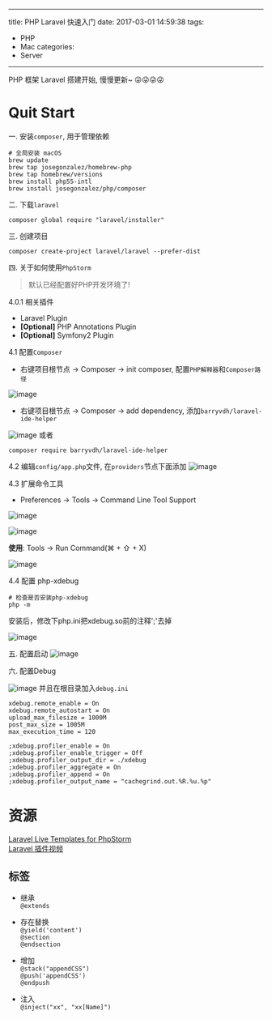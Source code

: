 ------
title: PHP Laravel 快速入门
date: 2017-03-01 14:59:38
tags:
  - PHP
  - Mac
categories:
  - Server
------
PHP 框架 Laravel 搭建开始, 慢慢更新~ 😜😜😜😜
<!--more-->
# Quit Start

一. 安装`composer`, 用于管理依赖

```shell
# 全局安装 macOS
brew update
brew tap josegonzalez/homebrew-php
brew tap homebrew/versions
brew install php55-intl
brew install josegonzalez/php/composer
```

二. 下载`laravel`

```shell
composer global require "laravel/installer"
```

三. 创建项目

```shell
composer create-project laravel/laravel --prefer-dist
```

四. 关于如何使用`PhpStorm`  
> 默认已经配置好PHP开发环境了!

4.0.1 相关插件
- Laravel Plugin
- **[Optional]** PHP Annotations Plugin
- **[Optional]** Symfony2 Plugin

4.1 配置`Composer`
- 右键项目根节点 -> Composer -> init composer, 配置`PHP解释器`和`Composer路径`

![image](http://cdn.hocgin.top/874D3259-AB37-4EA4-BAAC-CA17674334C8.png)

- 右键项目根节点 -> Composer -> add dependency, 添加`barryvdh/laravel-ide-helper`

![image](http://cdn.hocgin.top/2F36AE2A-A1A7-40D0-8668-26EB0038BBCE.png)
或者

```shell
composer require barryvdh/laravel-ide-helper
```

4.2 编辑`config/app.php`文件, 在`providers`节点下面添加
![image](http://cdn.hocgin.top/4761A0E6-27E9-4544-B379-DE897A42E24E.png)

4.3 扩展命令工具
- Preferences -> Tools -> Command Line Tool Support

![image](http://cdn.hocgin.top/A84F6129-8F9E-4BC3-BAAA-D32FEFB7F1D5.png)

![image](http://cdn.hocgin.top/3C942985-0082-4675-BA3F-1FCC3A83CD2B.png)

**使用**: Tools -> Run Command(⌘ + ⇧ + X)

![image](http://cdn.hocgin.top/363F317B-FED9-40AE-A30A-84216A3A2721.png)

4.4 配置 php-xdebug
```shell
# 检查是否安装php-xdebug
php -m
```
安装后，修改下php.ini把xdebug.so前的注释';'去掉

![image](http://cdn.hocgin.top/5157CD6B-FD07-4F82-9DE6-9E8BEA21D504.png)

五. 配置启动
![image](http://cdn.hocgin.top/A1D8FA94-D5A1-46A6-AE09-B638BC4C5FCE.png)

六. 配置Debug

![image](http://cdn.hocgin.top/03337E90-7562-498F-A595-98FEA679EDDE.png)
并且在根目录加入`debug.ini`

```config
xdebug.remote_enable = On
xdebug.remote_autostart = On
upload_max_filesize = 1000M
post_max_size = 1005M
max_execution_time = 120

;xdebug.profiler_enable = On
;xdebug.profiler_enable_trigger = Off
;xdebug.profiler_output_dir = ./xdebug
;xdebug.profiler_aggregate = On
;xdebug.profiler_append = On
;xdebug.profiler_output_name = "cachegrind.out.%R.%u.%p"
```



# 资源
[Laravel Live Templates for PhpStorm](https://github.com/koomai/phpstorm-laravel-live-templates#requests--input)  
[Laravel 插件视频](https://laracasts.com/series/how-to-be-awesome-in-phpstorm/episodes/15)

## 标签
- 继承  
`@extends`

- 存在替换  
`@yield('content')`  
`@section`  
`@endsection`

- 增加  
`@stack("appendCSS")`  
`@push('appendCSS')`  
`@endpush`

- 注入  
`@inject("xx", "xx[Name]")`
